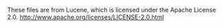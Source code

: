 These files are from Lucene, which is licensed under the Apache License 2.0.
http://www.apache.org/licenses/LICENSE-2.0.html
